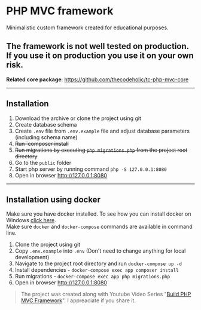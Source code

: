 # PHP MVC framework
Minimalistic custom framework created for educational purposes.



## The framework is not well tested on production. If you use it on production you use it on your own risk.
**Related core package**: https://github.com/thecodeholic/tc-php-mvc-core

----
## Installation

1. Download the archive or clone the project using git
2. Create database schema
3. Create `.env` file from `.env.example` file and adjust database parameters (including schema name)
4. ~~Run `composer install~~
5. ~~Run migrations by executing `php migrations.php` from the project root directory~~
6. Go to the `public` folder 
7. Start php server by running command `php -S 127.0.0.1:8080` 
8. Open in browser http://127.0.0.1:8080

------
## Installation using docker
Make sure you have docker installed. To see how you can install docker on Windows [click here](https://youtu.be/2ezNqqaSjq8). <br>
Make sure `docker` and `docker-compose` commands are available in command line.

1. Clone the project using git
1. Copy `.env.example` into `.env` (Don't need to change anything for local development)
1. Navigate to the project root directory and run `docker-compose up -d`
1. Install dependencies - `docker-compose exec app composer install`
1. Run migrations - `docker-compose exec app php migrations.php`
8. Open in browser http://127.0.0.1:8080

> The project was created along with Youtube Video Series "[Build PHP MVC Framework](https://www.youtube.com/playlist?list=PLLQuc_7jk__Uk_QnJMPndbdKECcTEwTA1)". 
> I appreaciate if you share it.
